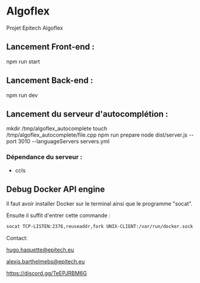 # Algoflex
Projet Epitech Algoflex

## Lancement Front-end : 

npm run start

## Lancement Back-end :

npm run dev

## Lancement du serveur d'autocomplétion : 

mkdir /tmp/algoflex_autocomplete
touch /tmp/algoflex_autocomplete/file.cpp
npm run prepare
node dist/server.js --port 3010 --languageServers servers.yml

### Dépendance du serveur :

- ccls

## Debug Docker API engine

Il faut avoir installer Docker sur le terminal ainsi que le programme "socat".

Ensuite il suffit d'entrer cette commande : 

```bash
socat TCP-LISTEN:2376,reuseaddr,fork UNIX-CLIENT:/var/run/docker.sock
```

Contact:

hugo.haquette@epitech.eu

alexis.barthelmebs@epitech.eu

https://discord.gg/TeEPJRBM6G

